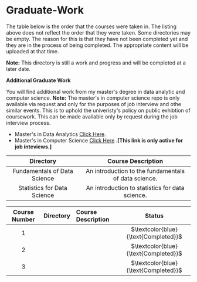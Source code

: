 # Graduate-Work

The table below is the order that the courses were taken in.  The listing above does not reflect the order that they were taken.  Some directories may be empty.  The reason for this is that they have not been completed yet and they are in the process of being completed.  The appropriate content will be uploaded at that time.

**Note:** This directory is still a work and progress and will be completed at a later date.

**Additional Graduate Work**

You will find additional work from my master's degree in data analytic and computer science. **Note:**  The master's in computer science repo is only available via request and only for the purposes of job interview and othe similar events.  This is to uphold the univeristy's policy on public exhibtion of coursework.  This can be made available only by request during the job interview process.

- Master's in Data Analytics [Click Here](https://github.com/HeinoPortfolio/Data-Analytics-Grad-Work).
- Master's in Computer Science  [Click Here](https://github.com/HeinoPortfolio/MS_Comp_Sci) .**[This link is only active for job inteviews.]**

**Directory**|**Course Description**
:-----:|:-----:
Fundamentals of Data Science | An introduction to the fundamentals of data science.
Statistics for Data Science|  An introduction to statistics for data science.


**Course Number**|**Directory**|**Course Description**| Status
|:-----:|:-----:|:-----| :-----: |
1 | []() | |$`\textcolor{blue}{\text{Completed}}`$ 
2 | []() | |$`\textcolor{blue}{\text{Completed}}`$ 
3 | []() |  | $`\textcolor{blue}{\text{Completed}}`$ 


